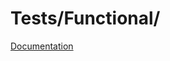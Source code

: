 # Tests/Functional/

[Documentation](https://docs.typo3.org/m/typo3/reference-coreapi/11.5/en-us/Testing/WritingFunctional.html)